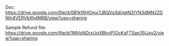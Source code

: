 Doc: https://drive.google.com/file/d/0B1kf6HOmx7JBQVg3dUgtN2tYN3dMN2ZGNjh4VERVbXh4MllB/view?usp=sharing

Sample Refund file: https://drive.google.com/file/d/1MVoNDrxUqXBkvIFIOcKsFTSan35jJsy2/view?usp=sharing
